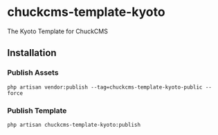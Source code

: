 # chuckcms-template-kyoto
The Kyoto Template for ChuckCMS

## Installation

### Publish Assets

``` php artisan vendor:publish --tag=chuckcms-template-kyoto-public --force ```

### Publish Template

``` php artisan chuckcms-template-kyoto:publish ```